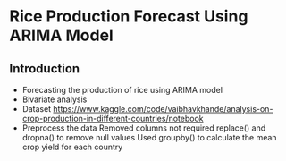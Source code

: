 # Rice Production Forecast Using ARIMA Model

## Introduction

- Forecasting the production of rice using ARIMA model
- Bivariate analysis
- Dataset
    https://www.kaggle.com/code/vaibhavkhande/analysis-on-crop-production-in-different-countries/notebook
- Preprocess the data
    Removed columns not required
    replace() and dropna() to remove null values
    Used groupby() to calculate the mean crop yield for each 	country



